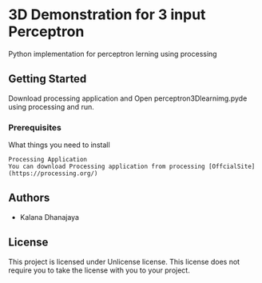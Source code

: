 # 3D Demonstration for 3 input Perceptron

Python implementation for perceptron lerning using processing 

## Getting Started
Download processing application and Open perceptron3Dlearnimg.pyde using processing and run.
### Prerequisites

What things you need to install

```
Processing Application
You can download Processing application from processing [OffcialSite](https://processing.org/)

```

## Authors

* Kalana Dhanajaya

## License

This project is licensed under Unlicense license. This license does not require you to take the license with you to your project.
